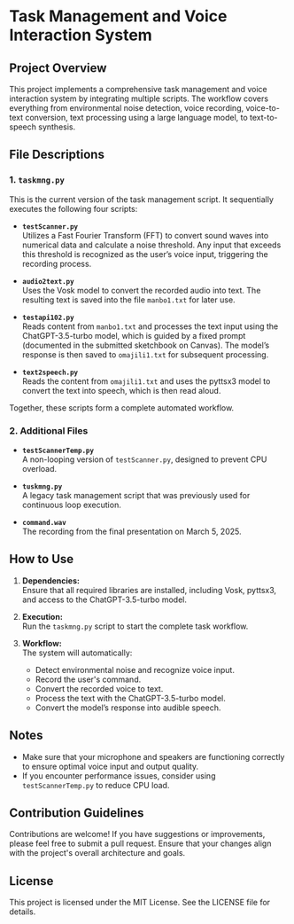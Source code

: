 # Task Management and Voice Interaction System

## Project Overview

This project implements a comprehensive task management and voice interaction system by integrating multiple scripts. The workflow covers everything from environmental noise detection, voice recording, voice-to-text conversion, text processing using a large language model, to text-to-speech synthesis.

## File Descriptions

### 1. `taskmng.py`

This is the current version of the task management script. It sequentially executes the following four scripts:

- **`testScanner.py`**  
  Utilizes a Fast Fourier Transform (FFT) to convert sound waves into numerical data and calculate a noise threshold. Any input that exceeds this threshold is recognized as the user’s voice input, triggering the recording process.

- **`audio2text.py`**  
  Uses the Vosk model to convert the recorded audio into text. The resulting text is saved into the file `manbo1.txt` for later use.

- **`testapi102.py`**  
  Reads content from `manbo1.txt` and processes the text input using the ChatGPT-3.5-turbo model, which is guided by a fixed prompt (documented in the submitted sketchbook on Canvas). The model’s response is then saved to `omajili1.txt` for subsequent processing.

- **`text2speech.py`**  
  Reads the content from `omajili1.txt` and uses the pyttsx3 model to convert the text into speech, which is then read aloud.

Together, these scripts form a complete automated workflow.

### 2. Additional Files

- **`testScannerTemp.py`**  
  A non-looping version of `testScanner.py`, designed to prevent CPU overload.

- **`tuskmng.py`**  
  A legacy task management script that was previously used for continuous loop execution.

- **`command.wav`**  
  The recording from the final presentation on March 5, 2025.

## How to Use

1. **Dependencies:**  
   Ensure that all required libraries are installed, including Vosk, pyttsx3, and access to the ChatGPT-3.5-turbo model.

2. **Execution:**  
   Run the `taskmng.py` script to start the complete task workflow.

3. **Workflow:**  
   The system will automatically:
   - Detect environmental noise and recognize voice input.
   - Record the user's command.
   - Convert the recorded voice to text.
   - Process the text with the ChatGPT-3.5-turbo model.
   - Convert the model’s response into audible speech.

## Notes

- Make sure that your microphone and speakers are functioning correctly to ensure optimal voice input and output quality.
- If you encounter performance issues, consider using `testScannerTemp.py` to reduce CPU load.

## Contribution Guidelines

Contributions are welcome! If you have suggestions or improvements, please feel free to submit a pull request. Ensure that your changes align with the project's overall architecture and goals.

## License

This project is licensed under the MIT License. See the LICENSE file for details.
